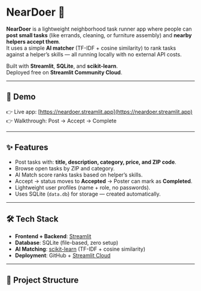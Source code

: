 # NearDoer 🧰

**NearDoer** is a lightweight neighborhood task runner app where people can **post small tasks** (like errands, cleaning, or furniture assembly) and **nearby helpers accept them**.  
It uses a simple **AI matcher** (TF-IDF + cosine similarity) to rank tasks against a helper’s skills — all running locally with no external API costs.  

Built with **Streamlit**, **SQLite**, and **scikit-learn**.  
Deployed free on **Streamlit Community Cloud**.  

---

## 🚀 Demo
👉 Live app: [https://neardoer.streamlit.app](https://neardoer.streamlit.app)  
👉 Walkthrough: Post → Accept → Complete

---

## ✨ Features
- Post tasks with: **title, description, category, price, and ZIP code**.
- Browse open tasks by ZIP and category.
- AI Match score ranks tasks based on helper’s skills.
- Accept → status moves to **Accepted** → Poster can mark as **Completed**.
- Lightweight user profiles (name + role, no passwords).
- Uses SQLite (`data.db`) for storage — created automatically.

---

## 🛠️ Tech Stack
- **Frontend + Backend**: [Streamlit](https://streamlit.io/)  
- **Database**: SQLite (file-based, zero setup)  
- **AI Matching**: [scikit-learn](https://scikit-learn.org/) (TF-IDF + cosine similarity)  
- **Deployment**: GitHub + [Streamlit Cloud](https://streamlit.io/cloud)  

---

## 📂 Project Structure
